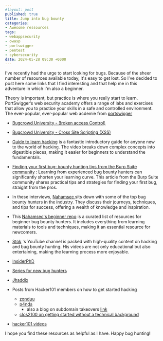 ```yaml
---
#layout: post
published: true
title: Jump into bug bounty
categories:
- Awesome ressources
tags:
- webappsecurity
- owasp
- portswigger
- pentest
- cybersecurity
date: 2024-05-28 09:30 +0000
---
```


I've recently had the urge to start looking for bugs. Because of the sheer number of resources available today, it's easy to get lost. So I've decided to post here some links that I find interesting and that help me in this adventure in which I'm also a beginner. 

Theory is important, but practice is where you really start to learn. PortSwigger’s web security academy offers a range of labs and exercises that allow you to practice your skills in a safe and controlled environment. The ever-popular, ever-popular web acdemie from  [portswigger](https://portswigger.net/web-security/learning-paths/server-side-vulnerabilities-apprentice)

- [Bugcrowd University - Broken access Control)](https://www.youtube.com/watch?v=94-tlOCApOc&list=PLIK9nm3mu-S4K4jMHwtplbrE1JMg0jyN-&index=5) 
- [Bugcrowd University - Cross Site Scripting (XSS)](https://www.youtube.com/watch?v=gkMl1suyj3M&list=PLIK9nm3mu-S4K4jMHwtplbrE1JMg0jyN-&index=5)


- [Guide to learn hacking](https://www.youtube.com/watch?v=2TofunAI6fU) is a fantastic introductory guide for anyone new to the world of hacking. The video breaks down complex concepts into digestible pieces, making it easier for beginners to understand the fundamentals.
- [Finding your first bug: bounty hunting tips from the Burp Suite community](https://portswigger.net/blog/finding-your-first-bug-bounty-hunting-tips-from-the-burp-suite-community) : Learning from experienced bug bounty hunters can significantly shorten your learning curve. This article from the Burp Suite community shares practical tips and strategies for finding your first bug, straight from the pros.

- In these interviews,  [Nahamsec ](https://www.youtube.com/c/Nahamsec) sits down with some of the top bug bounty hunters in the industry. They discuss their journeys, techniques, and tips for success, offering a wealth of knowledge and inspiration.
- This [Nahamsec's beginner repo](https://github.com/nahamsec/Resources-for-Beginner-Bug-Bounty-Hunters) is a curated list of resources for beginner bug bounty hunters. It includes everything from learning materials to tools and techniques, making it an essential resource for newcomers.  
- [Stök](https://www.youtube.com/c/STOKfredrik) 's YouTube channel is packed with high-quality content on hacking and bug bounty hunting. His videos are not only educational but also entertaining, making the learning process more enjoyable.
- [InsiderPhD](https://www.youtube.com/c/InsiderPhD)
- [Series for new bug hunters](https://www.youtube.com/playlist?list=PLbyncTkpno5FAC0DJYuJrEqHSMdudEffw)
- [Jhaddix](https://www.youtube.com/c/jhaddix)
- Posts from Hacker101 members on how to get started hacking
  - [zonduu](https://medium.com/@zonduu/bug-bounty-beginners-guide-683e9d567b9f)
  - [p4nda](https://enfinlay.github.io/bugbounty/2020/08/15/so-you-wanna-hack.html)
    - also a blog on subdomain takeovers [link](https://enfinlay.github.io/sto/ip/domain/bugbounty/2020/09/12/ip-server-domain.html)
  - [clos2100 on getting started without a technical background](https://twitter.com/pirateducky/status/1300566000665014275)
- [hacker101 videos](https://www.hacker101.com/videos)

I hope you find these resources as helpful as I have. Happy bug hunting! 
